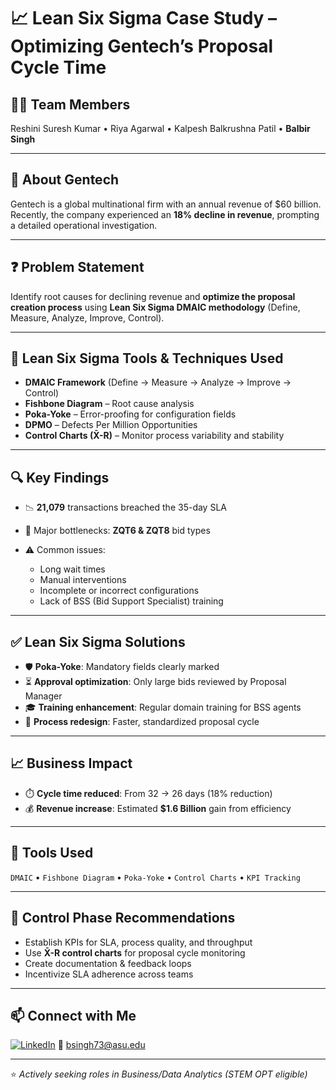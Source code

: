 # 📈 Lean Six Sigma Case Study – Optimizing Gentech’s Proposal Cycle Time

## 🧑‍💼 Team Members

Reshini Suresh Kumar • Riya Agarwal • Kalpesh Balkrushna Patil • **Balbir Singh**

---

## 🏢 About Gentech

Gentech is a global multinational firm with an annual revenue of \$60 billion. Recently, the company experienced an **18% decline in revenue**, prompting a detailed operational investigation.

---

## ❓ Problem Statement

Identify root causes for declining revenue and **optimize the proposal creation process** using **Lean Six Sigma DMAIC methodology** (Define, Measure, Analyze, Improve, Control).

---

## 🧠 Lean Six Sigma Tools & Techniques Used

* **DMAIC Framework** (Define → Measure → Analyze → Improve → Control)
* **Fishbone Diagram** – Root cause analysis
* **Poka-Yoke** – Error-proofing for configuration fields
* **DPMO** – Defects Per Million Opportunities
* **Control Charts (X̄-R)** – Monitor process variability and stability

---

## 🔍 Key Findings

* 📉 **21,079** transactions breached the 35-day SLA
* 🔎 Major bottlenecks: **ZQT6 & ZQT8** bid types
* ⚠️ Common issues:

  * Long wait times
  * Manual interventions
  * Incomplete or incorrect configurations
  * Lack of BSS (Bid Support Specialist) training

---

## ✅ Lean Six Sigma Solutions

* 🛡️ **Poka-Yoke**: Mandatory fields clearly marked
* ⏳ **Approval optimization**: Only large bids reviewed by Proposal Manager
* 🎓 **Training enhancement**: Regular domain training for BSS agents
* 🔁 **Process redesign**: Faster, standardized proposal cycle

---

## 📈 Business Impact

* ⏱️ **Cycle time reduced**: From 32 → 26 days (18% reduction)
* 💰 **Revenue increase**: Estimated **\$1.6 Billion** gain from efficiency

---

## 🧰 Tools Used

`DMAIC` • `Fishbone Diagram` • `Poka-Yoke` • `Control Charts` • `KPI Tracking`

---

## 📌 Control Phase Recommendations

* Establish KPIs for SLA, process quality, and throughput
* Use **X̄-R control charts** for proposal cycle monitoring
* Create documentation & feedback loops
* Incentivize SLA adherence across teams

---

## 📫 Connect with Me

[![LinkedIn](https://img.shields.io/badge/LinkedIn-bsingh27-blue)](https://linkedin.com/in/bsingh27)
📧 [bsingh73@asu.edu](mailto:bsingh73@asu.edu)

---

⭐ *Actively seeking roles in Business/Data Analytics (STEM OPT eligible)*
